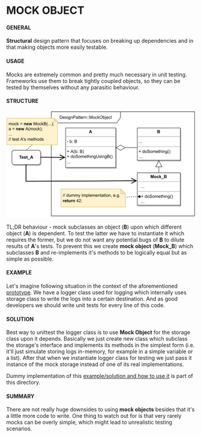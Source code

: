 # MOCK OBJECT

#### GENERAL

**Structural** design pattern that focuses on breaking up dependencies and in that making objects more easily testable.

#### USAGE

Mocks are extremely common and pretty much necessary in unit testing. Frameworks use them to break tightly coupled
objects, so they can be tested by themselves without any parasitic behaviour.

#### STRUCTURE

![mock-object](MockObject.svg)

TL;DR behaviour - mock subclasses an object (**B**) upon which different object (**A**) is dependent. To test the latter
we have to instantiate it which requires the former, but we do not want any potential bugs of **B** to dilute results
of **A**'s tests. To prevent this we create **mock object** (**Mock_B**) which subclasses **B** and re-implements it's
methods to be logically equal but as simple as possible.

#### EXAMPLE

Let's imagine following situation in the context of the aforementioned [prototype](../README.md#prototype). We have a
logger class used for logging which internally uses storage class to write the logs into a certain destination. And
as good developers we should write unit tests for every line of this code.

#### SOLUTION

Best way to unittest the logger class is to use **Mock Object** for the storage class upon it depends. Basically we just
create new class which subclass the storage's interface and implements its methods in the simplest form (i.e. it'll just
simulate storing logs in-memory, for example in a simple variable or a list). After that when we instantiate logger class
for testing we just pass it instance of the mock storage instead of one of its real implementations.

Dummy implementation of this [example/solution and how to use it](main.cpp) is part of this directory.

#### SUMMARY

There are not really huge downsides to using **mock objects** besides that it's a little more code to write. One thing
to watch out for is that very rarely mocks can be overly simple, which might lead to unrealistic testing scenarios.
